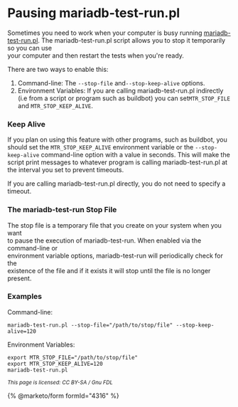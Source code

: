 # Pausing mariadb-test-run.pl

Sometimes you need to work when your computer is busy running [mariadb-test-run.pl](mariadb-test-run-pl-options.md). The mariadb-test-run.pl script allows you to stop it temporarily so you can use\
your computer and then restart the tests when you're ready.

There are two ways to enable this:

1. Command-line: The `--stop-file` and`--stop-keep-alive` options.
2. Environment Variables: If you are calling mariadb-test-run.pl indirectly\
   (i.e from a script or program such as buildbot) you can set`MTR_STOP_FILE` and `MTR_STOP_KEEP_ALIVE`.

### Keep Alive

If you plan on using this feature with other programs, such as buildbot, you should set the `MTR_STOP_KEEP_ALIVE` environment variable or the `--stop-keep-alive` command-line option with a value in seconds. This will make the script print messages to whatever program is calling mariadb-test-run.pl at the interval you set to prevent timeouts.

If you are calling mariadb-test-run.pl directly, you do not need to specify a timeout.

### The mariadb-test-run Stop File

The stop file is a temporary file that you create on your system when you want\
to pause the execution of mariadb-test-run. When enabled via the command-line or\
environment variable options, mariadb-test-run will periodically check for the\
existence of the file and if it exists it will stop until the file is no longer\
present.

### Examples

Command-line:

```
mariadb-test-run.pl --stop-file="/path/to/stop/file" --stop-keep-alive=120
```

Environment Variables:

```
export MTR_STOP_FILE="/path/to/stop/file"
export MTR_STOP_KEEP_ALIVE=120
mariadb-test-run.pl
```

<sub>_This page is licensed: CC BY-SA / Gnu FDL_</sub>

{% @marketo/form formId="4316" %}
